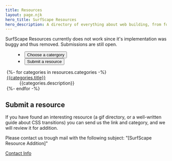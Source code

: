 ```yaml
---
title: Resources
layout: page.njk
hero_title: SurfScape Resources
hero_description: A directory of everything about web building, from fonts, to templates, all available to be used on your Neocities website!
---
```


<p class="sk-infobox sk-infobox--warning" style="margin-bottom: 1em;">SurfScape Resources currently does not work since it's implementation was buggy and thus removed. Submissions are still open.</p>

<tab-container onload="showWarningModal()">
  <menu class="sk-tab-buttons" id="tabButtons">
    <li>
      <button class="sk-tab-button" data-tab="tab1" aria-checked="true" id="tab-button">Choose a catergory</button>
    </li>
    <li style="margin-left:auto;">
      <button class="sk-tab-button" data-tab="submission" aria-checked="false">Submit a resource</button>
    </li>
  </menu>
  <sk-tab-content-container>
      <div class="sk-tab-content" id="tab1" aria-hidden="false">
        <div id="category-viewer-container" style="display:none; flex-direction: column; gap:var(--spacing)">
            <button class="sk-button" onclick="closeFrame()" style="width: fit-content;">Go back...</button>
            <iframe src="#" frameborder="0" id="category-viewer" name="iframe_a"></iframe>
          </div>
      <dl id="category-selector" style="margin-left:0.25rem">
        {%- for categories in resources.categories -%}
        <dt><a href="{{categories.name}}" onclick="showFrame()" target="iframe_a" data-cat="{{categories.title}}">{{categories.title}}</a></dt>
        <dd>{{categories.description}}</dd>
        {%- endfor -%}
      </dl>
      </div>
    <div class="sk-tab-content" id="submission" aria-hidden="true">
      <section class="content">
        <h2 id="submit-a-website">Submit a resource</h2>
        <p>If you have found an interesting resource (a gif directory, or a well-written guide about CSS transitions) you can send us the link and category, and we will review it for addition.</p>
        <p>Please contact us trough mail with the following subject: "[SurfScape Resource Addition]"</p>
        <a href="/about/contact" class="sk-button sk-button-ocean">Contact Info</a>
      </section>
    </div>
  </tab-content-container>
</tab-container>
